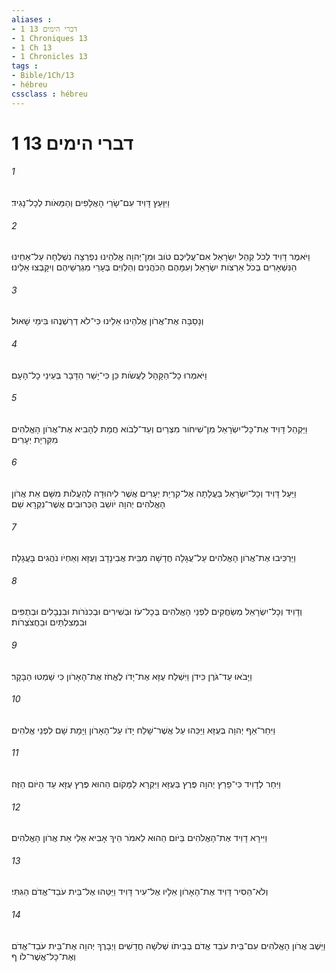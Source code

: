 ```yaml
---
aliases : 
- 1 דברי הימים 13
- 1 Chroniques 13
- 1 Ch 13
- 1 Chronicles 13
tags : 
- Bible/1Ch/13
- hébreu
cssclass : hébreu
---
```


# 1 דברי הימים 13

###### 1
וַיִּוָּעַץ דָּוִיד עִם־שָׂרֵי הָאֲלָפִים וְהַמֵּאֹות לְכָל־נָגִיד׃
###### 2
וַיֹּאמֶר דָּוִיד לְכֹל קְהַל יִשְׂרָאֵל אִם־עֲלֵיכֶם טֹוב וּמִן־יְהוָה אֱלֹהֵינוּ נִפְרְצָה נִשְׁלְחָה עַל־אַחֵינוּ הַנִּשְׁאָרִים בְּכֹל אַרְצֹות יִשְׂרָאֵל וְעִמָּהֶם הַכֹּהֲנִים וְהַלְוִיִּם בְּעָרֵי מִגְרְשֵׁיהֶם וְיִקָּבְצוּ אֵלֵינוּ׃
###### 3
וְנָסֵבָּה אֶת־אֲרֹון אֱלֹהֵינוּ אֵלֵינוּ כִּי־לֹא דְרַשְׁנֻהוּ בִּימֵי שָׁאוּל׃
###### 4
וַיֹּאמְרוּ כָל־הַקָּהָל לַעֲשֹׂות כֵּן כִּי־יָשַׁר הַדָּבָר בְּעֵינֵי כָל־הָעָם׃
###### 5
וַיַּקְהֵל דָּוִיד אֶת־כָּל־יִשְׂרָאֵל מִן־שִׁיחֹור מִצְרַיִם וְעַד־לְבֹוא חֲמָת לְהָבִיא אֶת־אֲרֹון הָאֱלֹהִים מִקִּרְיַת יְעָרִים׃
###### 6
וַיַּעַל דָּוִיד וְכָל־יִשְׂרָאֵל בַּעֲלָתָה אֶל־קִרְיַת יְעָרִים אֲשֶׁר לִיהוּדָה לְהַעֲלֹות מִשָּׁם אֵת אֲרֹון הָאֱלֹהִים יְהוָה יֹושֵׁב הַכְּרוּבִים אֲשֶׁר־נִקְרָא שֵׁם׃
###### 7
וַיַּרְכִּיבוּ אֶת־אֲרֹון הָאֱלֹהִים עַל־עֲגָלָה חֲדָשָׁה מִבֵּית אֲבִינָדָב וְעֻזָּא וְאַחְיֹו נֹהֲגִים בָּעֲגָלָה׃
###### 8
וְדָוִיד וְכָל־יִשְׂרָאֵל מְשַׂחֲקִים לִפְנֵי הָאֱלֹהִים בְּכָל־עֹז וּבְשִׁירִים וּבְכִנֹּרֹות וּבִנְבָלִים וּבְתֻפִּים וּבִמְצִלְתַּיִם וּבַחֲצֹצְרֹות׃
###### 9
וַיָּבֹאוּ עַד־גֹּרֶן כִּידֹן וַיִּשְׁלַח עֻזָּא אֶת־יָדֹו לֶאֱחֹז אֶת־הָאָרֹון כִּי שָׁמְטוּ הַבָּקָר׃
###### 10
וַיִּחַר־אַף יְהוָה בְּעֻזָּא וַיַּכֵּהוּ עַל אֲשֶׁר־שָׁלַח יָדֹו עַל־הָאָרֹון וַיָּמָת שָׁם לִפְנֵי אֱלֹהִים׃
###### 11
וַיִּחַר לְדָוִיד כִּי־פָרַץ יְהוָה פֶּרֶץ בְּעֻזָּא וַיִּקְרָא לַמָּקֹום הַהוּא פֶּרֶץ עֻזָּא עַד הַיֹּום הַזֶּה׃
###### 12
וַיִּירָא דָוִיד אֶת־הָאֱלֹהִים בַּיֹּום הַהוּא לֵאמֹר הֵיךְ אָבִיא אֵלַי אֵת אֲרֹון הָאֱלֹהִים׃
###### 13
וְלֹא־הֵסִיר דָּוִיד אֶת־הָאָרֹון אֵלָיו אֶל־עִיר דָּוִיד וַיַּטֵּהוּ אֶל־בֵּית עֹבֵד־אֱדֹם הַגִּתִּי׃
###### 14
וַיֵּשֶׁב אֲרֹון הָאֱלֹהִים עִם־בֵּית עֹבֵד אֱדֹם בְּבֵיתֹו שְׁלֹשָׁה חֳדָשִׁים וַיְבָרֶךְ יְהוָה אֶת־בֵּית עֹבֵד־אֱדֹם וְאֶת־כָּל־אֲשֶׁר־לֹו׃ ף
